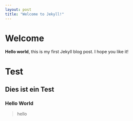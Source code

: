 ```yaml
---
layout: post
title: "Welcome to Jekyll!"
---
```


# Welcome 

**Hello world**, this is my first Jekyll blog post. 
I hope you like it!

# Test 

## Dies ist ein Test

### Hello World 

> hello
